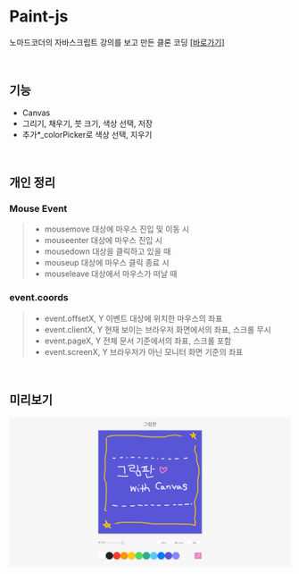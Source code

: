 # Paint-js

노마드코더의 자바스크립트 강의를 보고 만든 클론 코딩
[[바로가기]](https://may54ther.github.io/paintjs)

<br>

## 기능

- Canvas
- 그리기, 채우기, 붓 크기, 색상 선택, 저장
- 추가\*\_colorPicker로 색상 선택, 지우기

<br>

## 개인 정리

### Mouse Event

> - mousemove
>   대상에 마우스 진입 및 이동 시
> - mouseenter
>   대상에 마우스 진입 시
> - mousedown
>   대상을 클릭하고 있을 때
> - mouseup
>   대상에 마우스 클릭 종료 시
> - mouseleave
>   대상에서 마우스가 떠날 때
>   <br>

### event.coords

> - event.offsetX, Y
>   이벤트 대상에 위치한 마우스의 좌표
> - event.clientX, Y
>   현재 보이는 브라우저 화면에서의 좌표, 스크롤 무시
> - event.pageX, Y
>   전체 문서 기준에서의 좌표, 스크롤 포함
> - event.screenX, Y
>   브라우저가 아닌 모니터 화면 기준의 좌표

<br>

## 미리보기

![미리보기 이미지](paintjs_index.png)
